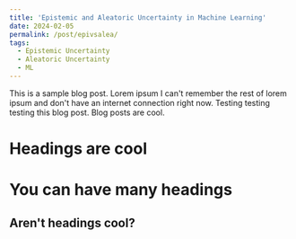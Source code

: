 ```yaml
---
title: 'Epistemic and Aleatoric Uncertainty in Machine Learning'
date: 2024-02-05
permalink: /post/epivsalea/
tags:
  - Epistemic Uncertainty
  - Aleatoric Uncertainty
  - ML
---
```


This is a sample blog post. Lorem ipsum I can't remember the rest of lorem ipsum and don't have an internet connection right now. Testing testing testing this blog post. Blog posts are cool.

Headings are cool
======

You can have many headings
======

Aren't headings cool?
------